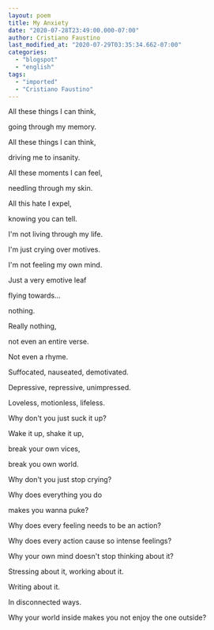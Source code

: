 ```yaml
---
layout: poem
title: My Anxiety
date: "2020-07-28T23:49:00.000-07:00"
author: Cristiano Faustino
last_modified_at: "2020-07-29T03:35:34.662-07:00"
categories:
  - "blogspot"
  - "english"
tags:
  - "imported"
  - "Cristiano Faustino"
---
```


All these things I can think,

going through my memory.

All these things I can think,

driving me to insanity.

All these moments I can feel,

needling through my skin.

All this hate I expel,

knowing you can tell.

I'm not living through my life.

I'm just crying over motives.

I'm not feeling my own mind.

Just a very emotive leaf

flying towards...

nothing.

Really nothing,

not even an entire verse.

Not even a rhyme.

Suffocated, nauseated, demotivated.

Depressive, repressive, unimpressed.

Loveless, motionless, lifeless.

Why don't you just suck it up?

Wake it up, shake it up,

break your own vices,

break you own world.

Why don't you just stop crying?

Why does everything you do

makes you wanna puke?

Why does every feeling needs to be an action?

Why does every action cause so intense feelings?

Why your own mind doesn't stop thinking about it?

Stressing about it, working about it.

Writing about it.

In disconnected ways.

Why your world inside makes you not enjoy the one outside?